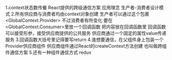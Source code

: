 1.context状态数传餐
    React提供的跨级通信方案
    应用理念
        生产者-消费者设计模式
2.所有供应商与消费者均由context对象创建
    生产者可以通过这个包裹
         <GlobalContext.Provider>
    不过消费者有所变化
        要在 <GlobalContext.Consumer>里放一个回调函数
            把内容放在回调函数里
            回调函数可以接受形参，接受供应商提供的公共服务
    供应商通过一个固定的属性value传递服务
3.回调函数大括号里记得要写return
4.谁想要通信，在父组件身上包装一个Provider供应商组件
    供应商组件通过React的createContext方法创建
    也叫做跨组件通信方案
5.还有一种组件通信方式
    redux
